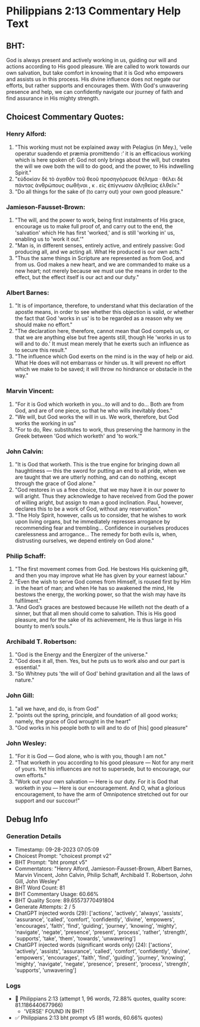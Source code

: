 # Philippians 2:13 Commentary Help Text

## BHT:
God is always present and actively working in us, guiding our will and actions according to His good pleasure. We are called to work towards our own salvation, but take comfort in knowing that it is God who empowers and assists us in this process. His divine influence does not negate our efforts, but rather supports and encourages them. With God's unwavering presence and help, we can confidently navigate our journey of faith and find assurance in His mighty strength.

## Choicest Commentary Quotes:
### Henry Alford:
1. "This working must not be explained away with Pelagius (in Mey.), ‘velle operatur  suadendo et  præmia promittendo :’ it is an efficacious working which is here spoken of: God not only brings about the will, but creates the will we owe both the will to do good, and the power, to His indwelling Spirit."
2. "εὐδοκίαν δὲ τὸ ἀγαθὸν τοῦ θεοῦ προσηγόρευσε θέλημα · θέλει δὲ πάντας ἀνθρώπους σωθῆναι , κ . εἰς ἐπίγνωσιν ἀληθείας ἐλθεῖν."
3. "Do all things for the sake of (to carry out) your own good pleasure."

### Jamieson-Fausset-Brown:
1. "The will, and the power to work, being first instalments of His grace, encourage us to make full proof of, and carry out to the end, the 'salvation' which He has first 'worked,' and is still 'working in' us, enabling us to 'work it out.'"
2. "Man is, in different senses, entirely active, and entirely passive: God producing all, and we acting all. What He produced is our own acts."
3. "Thus the same things in Scripture are represented as from God, and from us. God makes a new heart, and we are commanded to make us a new heart; not merely because we must use the means in order to the effect, but the effect itself is our act and our duty."

### Albert Barnes:
1. "It is of importance, therefore, to understand what this declaration of the apostle means, in order to see whether this objection is valid, or whether the fact that God 'works in us' is to be regarded as a reason why we should make no effort."
2. "The declaration here, therefore, cannot mean that God compels us, or that we are anything else but free agents still, though He 'works in us to will and to do.' It must mean merely that he exerts such an influence as to secure this result."
3. "The influence which God exerts on the mind is in the way of help or aid. What He does will not embarrass or hinder us. It will prevent no effort which we make to be saved; it will throw no hindrance or obstacle in the way."

### Marvin Vincent:
1. "For it is God which worketh in you...to will and to do... Both are from God, and are of one piece, so that he who wills inevitably does."
2. "We will, but God works the will in us. We work, therefore, but God works the working in us" 
3. "For to do, Rev. substitutes to work, thus preserving the harmony in the Greek between 'God which worketh' and 'to work.'"

### John Calvin:
1. "It is God that worketh. This is the true engine for bringing down all haughtiness — this the sword for putting an end to all pride, when we are taught that we are utterly nothing, and can do nothing, except through the grace of God alone."
2. "God restores in us a free choice, that we may have it in our power to will aright. Thus they acknowledge to have received from God the power of willing aright, but assign to man a good inclination. Paul, however, declares this to be a work of God, without any reservation."
3. "The Holy Spirit, however, calls us to consider, that he wishes to work upon living organs, but he immediately represses arrogance by recommending fear and trembling... Confidence in ourselves produces carelessness and arrogance... The remedy for both evils is, when, distrusting ourselves, we depend entirely on God alone."

### Philip Schaff:
1. "The first movement comes from God. He bestows His quickening gift, and then you may improve what He has given by your earnest labour."
2. "Even the wish to serve God comes from Himself, is roused first by Him in the heart of man; and when He has so awakened the mind, He bestows the energy, the working power, so that the wish may have its fulfilment."
3. "And God’s graces are bestowed because He willeth not the death of a sinner, but that all men should come to salvation. This is His good pleasure, and for the sake of its achievement, He is thus large in His bounty to men’s souls."

### Archibald T. Robertson:
1. "God is the Energy and the Energizer of the universe."
2. "God does it all, then. Yes, but he puts us to work also and our part is essential."
3. "So Whitney puts 'the will of God' behind gravitation and all the laws of nature."

### John Gill:
1. "all we have, and do, is from God"
2. "points out the spring, principle, and foundation of all good works; namely, the grace of God wrought in the heart"
3. "God works in his people both to will and to do of [his] good pleasure"

### John Wesley:
1. "For it is God — God alone, who is with you, though I am not." 
2. "That worketh in you according to his good pleasure — Not for any merit of yours. Yet his influences are not to supersede, but to encourage, our own efforts." 
3. "Work out your own salvation — Here is our duty. For it is God that worketh in you — Here is our encouragement. And O, what a glorious encouragement, to have the arm of Omnipotence stretched out for our support and our succour!"


## Debug Info
### Generation Details
- Timestamp: 09-28-2023 07:05:09
- Choicest Prompt: "choicest prompt v2"
- BHT Prompt: "bht prompt v5"
- Commentators: "Henry Alford, Jamieson-Fausset-Brown, Albert Barnes, Marvin Vincent, John Calvin, Philip Schaff, Archibald T. Robertson, John Gill, John Wesley"
- BHT Word Count: 81
- BHT Commentary Usage: 60.66%
- BHT Quality Score: 89.65573770491804
- Generate Attempts: 2 / 5
- ChatGPT injected words (29):
	['actions', 'actively', 'always', 'assists', 'assurance', 'called', 'comfort', 'confidently', 'divine', 'empowers', 'encourages', 'faith', 'find', 'guiding', 'journey', 'knowing', 'mighty', 'navigate', 'negate', 'presence', 'present', 'process', 'rather', 'strength', 'supports', 'take', 'them', 'towards', 'unwavering']
- ChatGPT injected words (significant words only) (24):
	['actions', 'actively', 'assists', 'assurance', 'called', 'comfort', 'confidently', 'divine', 'empowers', 'encourages', 'faith', 'find', 'guiding', 'journey', 'knowing', 'mighty', 'navigate', 'negate', 'presence', 'present', 'process', 'strength', 'supports', 'unwavering']

### Logs
- 🔄 Philippians 2:13 (attempt 1, 96 words, 72.88% quotes, quality score: 81.1186440677966) 
	- 'VERSE' FOUND IN BHT!
- ✅ Philippians 2:13 bht prompt v5 (81 words, 60.66% quotes)